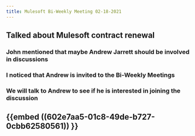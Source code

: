 ```yaml
---
title: Mulesoft Bi-Weekly Meeting 02-18-2021
---
```


## Talked about Mulesoft contract renewal
### John mentioned that maybe Andrew Jarrett should be involved in discussions
### I noticed that Andrew is invited to the Bi-Weekly Meetings
### We will talk to Andrew to see if he is interested in joining the discussion
## {{embed ((602e7aa5-01c8-49de-b727-0cbb62580561)) }}
